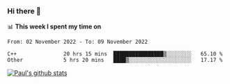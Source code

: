 ### Hi there 👋

📊 **This week I spent my time on**
<!--START_SECTION:waka-->

```text
From: 02 November 2022 - To: 09 November 2022

C++               20 hrs 15 mins  ████████████████▒░░░░░░░░   65.10 %
Other             5 hrs 20 mins   ████▒░░░░░░░░░░░░░░░░░░░░   17.17 %
```

<!--END_SECTION:waka-->


[![Paul's github stats](https://github-readme-stats.vercel.app/api?username=mickeyouyou&theme=dracula&show_icons=true)](https://github.com/anuraghazra/github-readme-stats)
